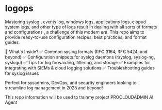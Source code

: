# logops
Mastering syslog , events log, windows logs, applications logs, clopud system logs, and other type of logs result in dealing with all sorts of formats and configurations , a challenge of this modern era. This repo aims to provide ready-to-use configuration recipes, best practices, and format guides.

🔹 What's Inside?
✅ Common syslog formats (RFC 3164, RFC 5424, and beyond)
✅ Configuration snippets for syslog daemons (rsyslog, syslog-ng, syslogd)
✅ Tips for log forwarding, filtering, and storage
✅ Examples for integrating with SIEMs & cloud logging solutions
✅ Troubleshooting guides for syslog issues

Perfect for sysadmins, DevOps, and security engineers looking to streamline log management in 2025 and beyond!

This repo information will be used to trainmy project PROCLOUDADMIN AI Agent
